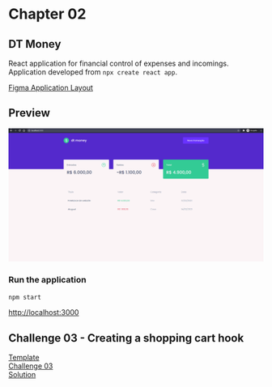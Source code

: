 # Chapter 02
## DT Money

React application for financial control of expenses and incomings.\
Application developed from ```npx create react app```.

[Figma Application Layout](https://www.figma.com/file/0xmu9mj2TJYoIOubBFWsk5/dtmoney-Ignite-(Copy)?node-id=0%3A1 "Figma Application Layout")

## Preview
![Preview](.github/module-02.gif)

### Run the application
```
npm start
```

[http://localhost:3000](http://localhost:3000 "localhost")


## Challenge 03 - Creating a shopping cart hook
[Template](https://github.com/rocketseat-education/ignite-template-reactjs-criando-um-hook-de-carrinho-de-compras "Template")\
[Challenge 03](https://www.notion.so/Desafio-02-Componentizando-a-aplica-o-b9f0f025c95b437699d0c3115f55b0f1 "Challenge 02")\
[Solution](https://github.com/EDusik/ignite-react-challenges/tree/master/03-shopping-cart-hook "Solution")